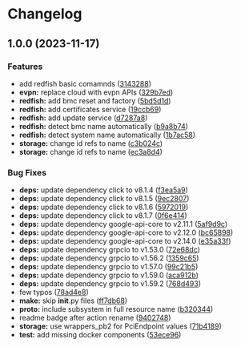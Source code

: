 # Changelog

## 1.0.0 (2023-11-17)


### Features

* add redfish basic comamnds ([3143288](https://github.com/glimchb/pydpu/commit/314328835931993a4fad7f3a9936365b2ad32026))
* **evpn:** replace cloud with evpn APIs ([329b7ed](https://github.com/glimchb/pydpu/commit/329b7ed08bfc2732c49a29b1e029b42b8f2e685a))
* **redfish:** add bmc reset and factory ([5bd5d1d](https://github.com/glimchb/pydpu/commit/5bd5d1d6c63aef98947f7c25a41f92a71f4b32fa))
* **redfish:** add certificates service ([19ccb69](https://github.com/glimchb/pydpu/commit/19ccb69f09325e9628189f2861081920488f804f))
* **redfish:** add update service ([d7287a8](https://github.com/glimchb/pydpu/commit/d7287a8821c9399760c3103771ea898c0b5f3bd0))
* **redfish:** detect bmc name automatically ([b9a8b74](https://github.com/glimchb/pydpu/commit/b9a8b74850fb5de770b1e3a0b57db31acfbcc45c))
* **redfish:** detect system name automatically ([1b7ac58](https://github.com/glimchb/pydpu/commit/1b7ac586fb90a6ac818c4f271ffb9ebab13f84e2))
* **storage:** change id refs to name ([c3b024c](https://github.com/glimchb/pydpu/commit/c3b024ce1d029005d385a1e2da0fe54ea578279b))
* **storage:** change id refs to name ([ec3a8d4](https://github.com/glimchb/pydpu/commit/ec3a8d41163c44ba928a1a92dc857b58d0dedc9e))


### Bug Fixes

* **deps:** update dependency click to v8.1.4 ([f3ea5a9](https://github.com/glimchb/pydpu/commit/f3ea5a90c86748e85086dfee94873adb3c2915c9))
* **deps:** update dependency click to v8.1.5 ([9ec2807](https://github.com/glimchb/pydpu/commit/9ec2807a5bd7fdcdba7af6c2347534d81b965b3b))
* **deps:** update dependency click to v8.1.6 ([5972019](https://github.com/glimchb/pydpu/commit/5972019a3d0642ac741d30963d40368ec600183f))
* **deps:** update dependency click to v8.1.7 ([0f6e414](https://github.com/glimchb/pydpu/commit/0f6e414e68350a3382ddc6d1bc16da0f1b7abecb))
* **deps:** update dependency google-api-core to v2.11.1 ([5af9d9c](https://github.com/glimchb/pydpu/commit/5af9d9c30b666efb4584d19b313c2ddc27f32aa0))
* **deps:** update dependency google-api-core to v2.12.0 ([bc65898](https://github.com/glimchb/pydpu/commit/bc65898be91fe3beab7bb1b81a4653d95b8b5e90))
* **deps:** update dependency google-api-core to v2.14.0 ([e35a33f](https://github.com/glimchb/pydpu/commit/e35a33fd76a27d2ab23449beffaec38e570d9160))
* **deps:** update dependency grpcio to v1.53.0 ([72e68dc](https://github.com/glimchb/pydpu/commit/72e68dc8f95648722fe27a518ff72f0818cae7db))
* **deps:** update dependency grpcio to v1.56.2 ([1359c65](https://github.com/glimchb/pydpu/commit/1359c656bb3d780f365f44fee776dcfa7ce1fd93))
* **deps:** update dependency grpcio to v1.57.0 ([99c21b5](https://github.com/glimchb/pydpu/commit/99c21b51f28f164e01017f5f474c8c8c07cffb3c))
* **deps:** update dependency grpcio to v1.59.0 ([aca912b](https://github.com/glimchb/pydpu/commit/aca912b62fedfb1361d10a47f6ffb6f5a4ebdcc3))
* **deps:** update dependency grpcio to v1.59.2 ([768d493](https://github.com/glimchb/pydpu/commit/768d493715eb2107949914fca5331b4088649c22))
* few typos ([78ad4e8](https://github.com/glimchb/pydpu/commit/78ad4e85d08b3e888947398194130f6a18bcde3a))
* **make:** skip __init__.py files ([ff7db68](https://github.com/glimchb/pydpu/commit/ff7db686aee9ddcb64a42eabb6fdd164648827ee))
* **proto:** include subsystem in full resource name ([b320344](https://github.com/glimchb/pydpu/commit/b320344d80aa37964a1078b4897ade5a6f32dbeb))
* readme badge after action rename ([9402748](https://github.com/glimchb/pydpu/commit/940274833054597f56c00d350482f04189ffbdba))
* **storage:** use wrappers_pb2 for PciEndpoint values ([71b4189](https://github.com/glimchb/pydpu/commit/71b4189b3daf1eada72d325a2eb2c72b545b988b))
* **test:** add missing docker components ([53ece96](https://github.com/glimchb/pydpu/commit/53ece96a6f4fc8f8611e4ca7f4d6cf8310141073))
